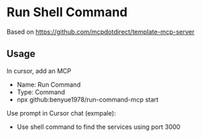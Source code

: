 # Run Shell Command

Based on <https://github.com/mcpdotdirect/template-mcp-server>

## Usage

In cursor, add an MCP

- Name: Run Command
- Type: Command
- npx github:benyue1978/run-command-mcp start

Use prompt in Cursor chat (exmpale):

- Use shell command to find the services using port 3000

